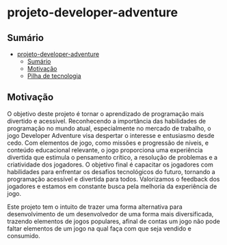 # projeto-developer-adventure

## Sumário

- [projeto-developer-adventure](#projeto-developer-adventure)
  -  [Sumário](#sumário)
  -  [Motivação](#motivação)
  -  [Pilha de tecnologia](#pilha-de-tecnologia)

## Motivação

O objetivo deste projeto é tornar o aprendizado de programação mais divertido e acessível. Reconhecendo a importância das habilidades de programação no mundo atual, especialmente no mercado de trabalho, o jogo Developer Adventure visa despertar o interesse e entusiasmo desde cedo. Com elementos de jogo, como missões e progressão de níveis, e conteúdo educacional relevante, o jogo proporciona uma experiência divertida que estimula o pensamento crítico, a resolução de problemas e a criatividade dos jogadores. O objetivo final é capacitar os jogadores com habilidades para enfrentar os desafios tecnológicos do futuro, tornando a programação acessível e divertida para todos. Valorizamos o feedback dos jogadores e estamos em constante busca pela melhoria da experiência de jogo.

Este projeto tem o intuito de trazer uma forma alternativa para desenvolvimento de um desenvolvedor de uma forma mais diversificada, trazendo elementos de jogos populares, afinal de contas um jogo não pode faltar elementos de um jogo na qual faça com que seja vendido e consumido.

